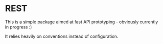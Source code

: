 REST
====

This is a simple package aimed at fast API prototyping - obviously currently in progress :) 

It relies heavily on conventions instead of configuration.
